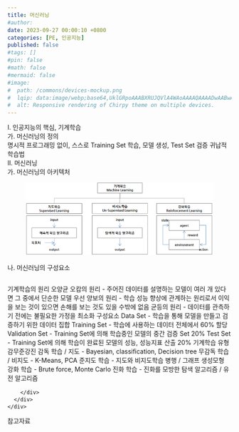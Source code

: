 ```yaml
---
title: 머신러닝
#author: 
date: 2023-09-27 00:00:10 +0800
categories: [PE, 인공지능]
published: false
#tags: []
#pin: false
#math: false
#mermaid: false
#image:
#  path: /commons/devices-mockup.png
#  lqip: data:image/webp;base64,UklGRpoAAABXRUJQVlA4WAoAAAAQAAAADwAABwAAQUxQSDIAAAARL0AmbZurmr57yyIiqE8oiG0bejIYEQTgqiDA9vqnsUSI6H+oAERp2HZ65qP/VIAWAFZQOCBCAAAA8AEAnQEqEAAIAAVAfCWkAALp8sF8rgRgAP7o9FDvMCkMde9PK7euH5M1m6VWoDXf2FkP3BqV0ZYbO6NA/VFIAAAA
#  alt: Responsive rendering of Chirpy theme on multiple devices.
---
```


<div class="post-wrap">
  <div class="para">
    <div class="para-title">
      I. 인공지능의 핵심, 기계학습
    </div>
    <div class="para-cntnt">
      <div class="para">
        <div class="para-title">
          가. 머신러닝의 정의
        </div>
        <div class="para-cntnt">
            명시적 프로그래밍 없이, 스스로 Training Set 학습, 모델 생성, Test Set 검증 귀납적 학습법
        </div>
      </div>
    </div>
  </div>
  
  <div class="para">
    <div class="para-title">
      II. 머신러닝
    </div>
    <div class="para-cntnt">
      <div class="para">
        <div class="para-title">
          가. 머신러닝의 아키텍처
        </div>
        <div class="para-cntnt">
          <figure class="post-figure">
            <img src="/assets/img/posts/머신러닝.png" alt="머신러닝">
<!--            <figcaption>Source: Unveiling the Metaverse: Exploring Emerging Trends, Multifaceted Perspectives, and Future Challenges</figcaption>-->
          </figure>
        </div>
      </div>
      <div class="para">
        <div class="para-title">
          나. 머신러닝의 구성요소
        </div>
        <div class="para-cntnt">
          <table class="post-table">
          </table>
          기계학습의 원리 오양균
  오캄의 원리 - 주어진 데이터를 설명하는 모델이 여러 개 있다면 그 중에서 단순한 모델 우선
  양보의 원리 - 학습 성능 향상에 관계하는 원리로서 이익을 보는 것이 있으면 손해를 보는 것도 있을 수밖에 없음
  균등의 원리 - 데이터를 관측하기 전에는 불필요한 가정을 최소화
구성요소
  Data Set - 학습을 통해 모델을 만들고 검증하기 위한 데이터 집합
  Training Set - 학습에 사용하는 데이터 전체에서 60% 할당
  Validation Set - Training Set에 의해 학습중인 모델의 중간 검증 Set 20%
  Test Set - Training Set에 의해 학습이 완료된 모델의 성능, 성능지표 산출 20%
기계학습 유형 감무준강진
  감독 학습 / 지도 - Bayesian, classification, Decision tree
  무감독 학습 / 비지도 - K-Means, PCA
  준지도 학습 - 지도와 비지도학습 병행 / 그래프 생성모형
  강화 학습 - Brute force, Monte Carlo
  진화 학습 - 진화를 모방한 탐색 알고리즘 / 유전 알고리즘

        </div>
      </div>
    </div>
  </div>

  <div class="refr-wrap">
    <div class="refr-title">
        참고자료
    </div>
    <ol class="refr-list">
    <!--    <li>(나현식, 최대선) <a target="_blank" href="https://scienceon.kisti.re.kr/commons/util/originalView.do?cn=JAKO202225948430499&oCn=JAKO202225948430499&dbt=JAKO&journal=NJOU00291864">메타버스 보안 위협 요소 및 대응 방안 검토</a></li>-->
    <!--    <li>(M. Uddin, S. Manickam, H. Ullah, M. Obaidat and A. Dandoush) <a target="_blank" href="https://ieeexplore.ieee.org/abstract/document/10138386">Unveiling the Metaverse: Exploring Emerging Trends, Multifaceted Perspectives, and Future Challenges</a></li>-->
    </ol>
  </div>
</div>
